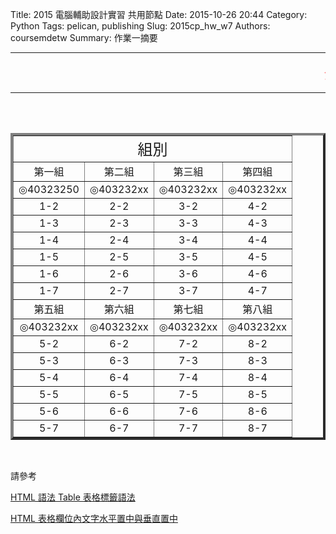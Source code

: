 Title: 2015 電腦輔助設計實習 共用節點
Date: 2015-10-26 20:44
Category: Python
Tags: pelican, publishing
Slug: 2015cp_hw_w7
Authors: coursemdetw
Summary: 作業一摘要

<hr>
<p><font size="5" face="Arial" color=RED><marquee border="0">公告 : 檔案容易遺失，推送資料前後，請妥善備份。   日期 2015 / 10 / 26</marquee></font></p>
<hr>
<br>
<br>
<table width="600" border=4 cellspacing="4">
<tr><td style="text-align:center;" colspan=4><font size="5">組別</font></td></tr>
<tr>
<td style="text-align:center;" colspan=1 align=center><font size="3">第一組</font></td>
<td style="text-align:center;" colspan=1 align=center><font size="3">第二組</font></td>
<td style="text-align:center;" colspan=1 align=center><font size="3">第三組</font></td>
<td style="text-align:center;" colspan=1 align=center><font size="3">第四組</font></td>
</tr>
<tr>
<td colspan=1 align=center>◎40323250</td> 
<td colspan=1 align=center>◎403232xx</td>
<td colspan=1 align=center>◎403232xx</td>
<td colspan=1 align=center>◎403232xx</td>
</tr>
<tr>
<td colspan=1 align=center>1-2</td>
<td colspan=1 align=center>2-2</td>
<td colspan=1 align=center>3-2</td>
<td colspan=1 align=center>4-2</td>
</tr>
<tr>
<td colspan=1 align=center>1-3</td>
<td colspan=1 align=center>2-3</td>
<td colspan=1 align=center>3-3</td>
<td colspan=1 align=center>4-3</td>
</tr>
<tr>
<td colspan=1 align=center>1-4</td>
<td colspan=1 align=center>2-4</td>
<td colspan=1 align=center>3-4</td>
<td colspan=1 align=center>4-4</td>
</tr>
<tr>
<td colspan=1 align=center>1-5</td>
<td colspan=1 align=center>2-5</td>
<td colspan=1 align=center>3-5</td>
<td colspan=1 align=center>4-5</td>
</tr>
<tr>
<td colspan=1 align=center>1-6</td>
<td colspan=1 align=center>2-6</td>
<td colspan=1 align=center>3-6</td>
<td colspan=1 align=center>4-6</td>
</tr>
<tr>
<td colspan=1 align=center>1-7</td>
<td colspan=1 align=center>2-7</td>
<td colspan=1 align=center>3-7</td>
<td colspan=1 align=center>4-7</td>
</tr>
<tr>
<td style="text-align:center;" colspan=1 align=center><font size="3">第五組</font></td>
<td style="text-align:center;" colspan=1 align=center><font size="3">第六組</font></td>
<td style="text-align:center;" colspan=1 align=center><font size="3">第七組</font></td>
<td style="text-align:center;" colspan=1 align=center><font size="3">第八組</font></td>
</tr>
<tr>
<td colspan=1 align=center>◎403232xx</td>
<td colspan=1 align=center>◎403232xx</td>
<td colspan=1 align=center>◎403232xx</td>
<td colspan=1 align=center>◎403232xx</td>
</tr>
<tr>
<td colspan=1 align=center>5-2</td>
<td colspan=1 align=center>6-2</td>
<td colspan=1 align=center>7-2</td>
<td colspan=1 align=center>8-2</td>
</tr>
<tr>
<td colspan=1 align=center>5-3</td>
<td colspan=1 align=center>6-3</td>
<td colspan=1 align=center>7-3</td>
<td colspan=1 align=center>8-3</td>
</tr>
<tr>
<td colspan=1 align=center>5-4</td>
<td colspan=1 align=center>6-4</td>
<td colspan=1 align=center>7-4</td>
<td colspan=1 align=center>8-4</td>
</tr>
<tr>
<td colspan=1 align=center>5-5</td>
<td colspan=1 align=center>6-5</td>
<td colspan=1 align=center>7-5</td>
<td colspan=1 align=center>8-5</td>
</tr>
<tr>
<td colspan=1 align=center>5-6</td>
<td colspan=1 align=center>6-6</td>
<td colspan=1 align=center>7-6</td>
<td colspan=1 align=center>8-6</td>
</tr>
<tr>
<td colspan=1 align=center>5-7</td>
<td colspan=1 align=center>6-7</td>
<td colspan=1 align=center>7-7</td>
<td colspan=1 align=center>8-7</td>
</tr>
</table>
<br>
<p>請參考</p>
<p><a href="http://clie.ws/bbs/?app=blog&blogid=15&showentry=496&">HTML 語法 Table 表格標籤語法</a></p>
<p><a href="http://www.webtech.tw/info.php?tid=HTML+%E8%A1%A8%E6%A0%BC%E6%AC%84%E4%BD%8D%E5%85%A7%E6%96%87%E5%AD%97%E6%B0%B4%E5%B9%B3%E7%BD%AE%E4%B8%AD%E8%88%87%E5%9E%82%E7%9B%B4%E7%BD%AE%E4%B8%AD">HTML 表格欄位內文字水平置中與垂直置中</a></p>
<br>
<br>
<br>



